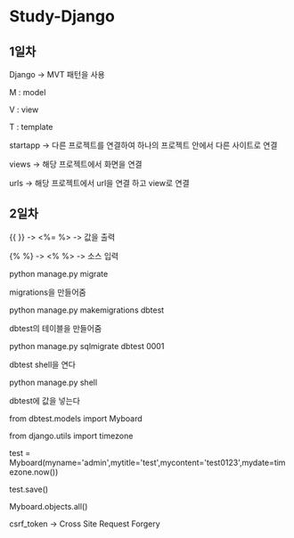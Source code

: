 # Study-Django

## 1일차

Django -> MVT 패턴을 사용

M : model

V : view

T : template

startapp -> 다른 프로젝트를 연결하여 하나의 프로젝트 안에서 다른 사이트로 연결

views -> 해당 프로젝트에서 화면을 연결

urls -> 해당 프로젝트에서 url을 연결 하고 view로 연결

## 2일차

{{ }} -> <%= %> -> 값을 출력

{% %} -> <% %> -> 소스 입력

python manage.py migrate

migrations을 만들어줌

python manage.py makemigrations dbtest

dbtest의 테이블을 만들어줌

python manage.py sqlmigrate dbtest 0001

dbtest shell을 연다

python manage.py shell

dbtest에 값을 넣는다

from dbtest.models import Myboard

from django.utils import timezone

test = Myboard(myname='admin',mytitle='test',mycontent='test0123',mydate=timezone.now())

test.save()

Myboard.objects.all()


csrf_token -> Cross Site Request Forgery
